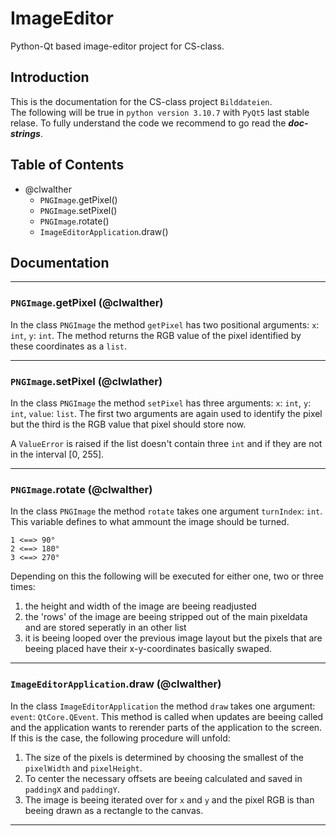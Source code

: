 # ImageEditor
Python-Qt based image-editor project for CS-class.

## Introduction
This is the documentation for the CS-class project `Bilddateien`.<br>
The following will be true in `python version 3.10.7` with `PyQt5` last stable relase. To fully understand the code we recommend to go read the ***__doc-strings__***.

## Table of Contents
- @clwalther
    - `PNGImage`.getPixel()
    - `PNGImage`.setPixel()
    - `PNGImage`.rotate()
    - `ImageEditorApplication`.draw()


## Documentation
---
### `PNGImage`.getPixel (@clwalther)
In the class `PNGImage` the method `getPixel` has two positional arguments: `x`: `int`, `y`: `int`. The method returns the RGB value of the pixel identified by these coordinates as a `list`.

---

### `PNGImage`.setPixel (@clwlather)
In the class `PNGImage` the method `setPixel` has three arguments: `x`: `int`, `y`: `int`, `value`: `list`. The first two arguments are again used to identify the pixel but the third is the RGB value that pixel should store now.

A `ValueError` is raised if the list doesn't contain three `int` and if they are not in the interval [0, 255].

---

### `PNGImage`.rotate (@clwalther)
In the class `PNGImage` the method `rotate` takes one argument `turnIndex`: `int`. This variable defines to what ammount the image should be turned.

    1 <==> 90°
    2 <==> 180°
    3 <==> 270°

Depending on this the following will be executed for either one, two or three times:

1. the height and width of the image are beeing readjusted
2. the 'rows' of the image are beeing stripped out of the main pixeldata and are stored seperatly in an other list
3. it is beeing looped over the previous image layout but the pixels that are beeing placed have their x-y-coordinates basically swaped.

---

### `ImageEditorApplication`.draw (@clwalther)
In the class `ImageEditorApplication` the method `draw` takes one argument: `event`: `QtCore.QEvent`. This method is called when updates are beeing called and the application wants to rerender parts of the application to the screen. If this is the case, the following procedure will unfold:

1. The size of the pixels is determined by choosing the smallest of the `pixelWidth` and `pixelHeight`.
2. To center the necessary offsets are beeing calculated and saved in `paddingX` and `paddingY`.
3. The image is beeing iterated over for `x` and `y` and the pixel RGB is than beeing drawn as a rectangle to the canvas.

---
